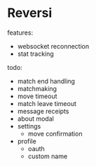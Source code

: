 # Reversi

features:
- websocket reconnection
- stat tracking

todo:
- match end handling
- matchmaking
- move timeout
- match leave timeout
- message receipts
- about modal
- settings
    - move confirmation
- profile
    - oauth
    - custom name

